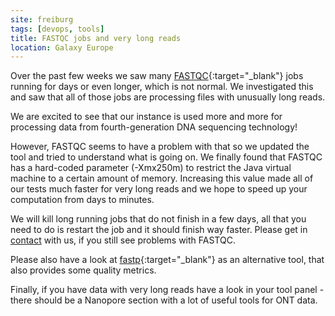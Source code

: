 ```yaml
---
site: freiburg
tags: [devops, tools]
title: FASTQC jobs and very long reads
location: Galaxy Europe
---
```


Over the past few weeks we saw many [FASTQC](https://usegalaxy.eu/root?tool_id=toolshed.g2.bx.psu.edu/repos/devteam/fastqc/fastqc/0.72){:target="_blank"} jobs running for days or even longer, which is not normal.
We investigated this and saw that all of those jobs are processing files with unusually long reads.

We are excited to see that our instance is used more and more for processing data from fourth-generation DNA sequencing technology!

However, FASTQC seems to have a problem with that so we updated the tool and tried to understand what is going on.
We finally found that FASTQC has a hard-coded parameter (-Xmx250m) to restrict the Java virtual machine to a certain amount of memory.
Increasing this value made all of our tests much faster for very long reads and we hope to speed up your computation from days to minutes.

We will kill long running jobs that do not finish in a few days, all that you need to do is restart the job and it should finish way faster.
Please get in [contact](mailto:galaxy@informatik.uni-freiburg.de) with us, if you still see problems with FASTQC.

Please also have a look at [fastp](https://usegalaxy.eu/root?tool_id=toolshed.g2.bx.psu.edu/repos/iuc/fastp/fastp/){:target="_blank"} as an alternative tool, that also provides some quality metrics.

Finally, if you have data with very long reads have a look in your tool panel - there should be a Nanopore section with a lot of useful tools for ONT data.
